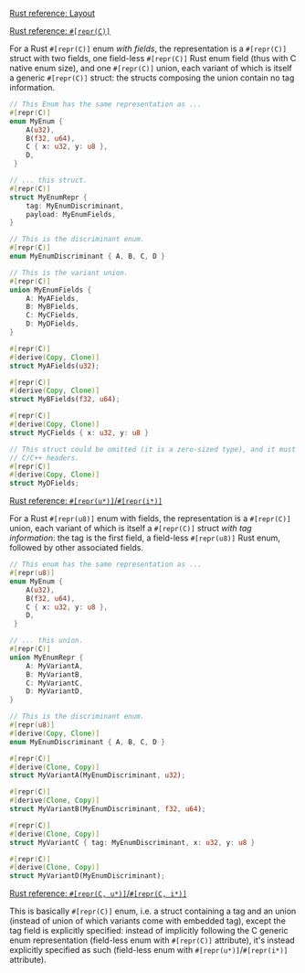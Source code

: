[Rust reference: Layout](https://doc.rust-lang.org/reference/type-layout.html#type-layout)

[Rust reference: `#[repr(C)]`](https://doc.rust-lang.org/reference/type-layout.html#reprc-enums-with-fields)

For a Rust `#[repr(C)]` enum _with fields_, the representation is a `#[repr(C)]` struct with two fields, one field-less `#[repr(C)]` Rust enum field (thus with C native enum size), and one `#[repr(C)]` union, each variant of which is itself a generic `#[repr(C)]` struct: the structs composing the union contain no tag information.

```rust
// This Enum has the same representation as ...
#[repr(C)]
enum MyEnum {
    A(u32),
    B(f32, u64),
    C { x: u32, y: u8 },
    D,
 }

// ... this struct.
#[repr(C)]
struct MyEnumRepr {
    tag: MyEnumDiscriminant,
    payload: MyEnumFields,
}

// This is the discriminant enum.
#[repr(C)]
enum MyEnumDiscriminant { A, B, C, D }

// This is the variant union.
#[repr(C)]
union MyEnumFields {
    A: MyAFields,
    B: MyBFields,
    C: MyCFields,
    D: MyDFields,
}

#[repr(C)]
#[derive(Copy, Clone)]
struct MyAFields(u32);

#[repr(C)]
#[derive(Copy, Clone)]
struct MyBFields(f32, u64);

#[repr(C)]
#[derive(Copy, Clone)]
struct MyCFields { x: u32, y: u8 }

// This struct could be omitted (it is a zero-sized type), and it must be in
// C/C++ headers.
#[repr(C)]
#[derive(Copy, Clone)]
struct MyDFields;

```

[Rust reference: `#[repr(u*)]`/`#[repr(i*)]`](https://doc.rust-lang.org/reference/type-layout.html#primitive-representation-of-enums-with-fields)

For a Rust `#[repr(u8)]` enum with fields, the representation is a `#[repr(C)]` union, each variant of which is itself a `#[repr(C)]` struct _with tag information_: the tag is the first field, a field-less `#[repr(u8)]` Rust enum, followed by other associated fields.

```rust
// This enum has the same representation as ...
#[repr(u8)]
enum MyEnum {
    A(u32),
    B(f32, u64),
    C { x: u32, y: u8 },
    D,
 }

// ... this union.
#[repr(C)]
union MyEnumRepr {
    A: MyVariantA,
    B: MyVariantB,
    C: MyVariantC,
    D: MyVariantD,
}

// This is the discriminant enum.
#[repr(u8)]
#[derive(Copy, Clone)]
enum MyEnumDiscriminant { A, B, C, D }

#[repr(C)]
#[derive(Clone, Copy)]
struct MyVariantA(MyEnumDiscriminant, u32);

#[repr(C)]
#[derive(Clone, Copy)]
struct MyVariantB(MyEnumDiscriminant, f32, u64);

#[repr(C)]
#[derive(Clone, Copy)]
struct MyVariantC { tag: MyEnumDiscriminant, x: u32, y: u8 }

#[repr(C)]
#[derive(Clone, Copy)]
struct MyVariantD(MyEnumDiscriminant);

```

[Rust reference: `#[repr(C, u*)]`/`#[repr(C, i*)]`](https://doc.rust-lang.org/reference/type-layout.html#combining-primitive-representations-of-enums-with-fields-and-reprc)

This is basically `#[repr(C)]` enum, i.e. a struct containing a tag and an union (instead of union of which variants come with embedded tag), except the tag field is explicitly specified: instead of implicitly following the C generic enum representation (field-less enum with `#[repr(C)]` attribute), it's instead explicitly specified as such (field-less enum with `#[repr(u*)]`/`#[repr(i*)]` attribute).
